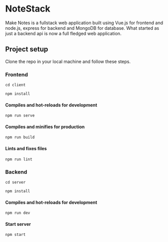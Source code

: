 # NoteStack
Make Notes is a fullstack web application built using Vue.js for frontend and node.js, express for backend and MongoDB for database.
What started as just a backend api is now a full fledged web application.

## Project setup

Clone the repo in your local machine and follow these steps.

### Frontend 
``` 
cd client
```

```
npm install
```

#### Compiles and hot-reloads for development
```
npm run serve
```

#### Compiles and minifies for production
```
npm run build
```

#### Lints and fixes files
```
npm run lint
```

### Backend
``` 
cd server
```

```
npm install
```

#### Compiles and hot-reloads for development
```
npm run dev
```

#### Start server
```
npm start
```
